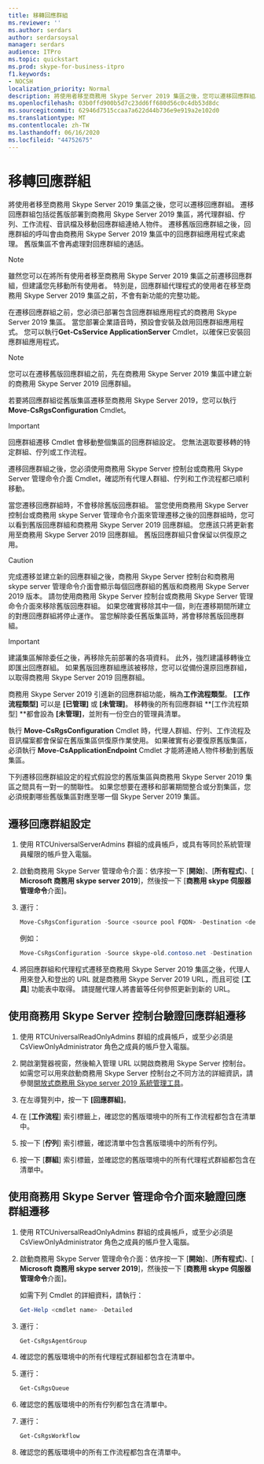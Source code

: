 ```yaml
---
title: 移轉回應群組
ms.reviewer: ''
ms.author: serdars
author: serdarsoysal
manager: serdars
audience: ITPro
ms.topic: quickstart
ms.prod: skype-for-business-itpro
f1.keywords:
- NOCSH
localization_priority: Normal
description: 將使用者移至商務用 Skype Server 2019 集區之後，您可以遷移回應群組。 遷移回應群組包括從舊版部署到商務用 Skype Server 2019 集區，將代理群組、佇列、工作流程、音訊檔及移動回應群組連絡人物件。 遷移舊版回應群組之後，回應群組的呼叫會由商務用 Skype Server 2019 集區中的回應群組應用程式來處理。 舊版集區不會再處理對回應群組的通話。
ms.openlocfilehash: 03b0ffd900b5d7c23dd6ff680d56c0c4db53d8dc
ms.sourcegitcommit: 62946d7515ccaa7a622d44b736e9e919a2e102d0
ms.translationtype: MT
ms.contentlocale: zh-TW
ms.lasthandoff: 06/16/2020
ms.locfileid: "44752675"
---
```

# <a name="migrate-response-groups"></a>移轉回應群組

將使用者移至商務用 Skype Server 2019 集區之後，您可以遷移回應群組。 遷移回應群組包括從舊版部署到商務用 Skype Server 2019 集區，將代理群組、佇列、工作流程、音訊檔及移動回應群組連絡人物件。 遷移舊版回應群組之後，回應群組的呼叫會由商務用 Skype Server 2019 集區中的回應群組應用程式來處理。 舊版集區不會再處理對回應群組的通話。
  
> [!NOTE]
> 雖然您可以在將所有使用者移至商務用 Skype Server 2019 集區之前遷移回應群組，但建議您先移動所有使用者。 特別是，回應群組代理程式的使用者在移至商務用 Skype Server 2019 集區之前，不會有新功能的完整功能。 
  
在遷移回應群組之前，您必須已部署包含回應群組應用程式的商務用 Skype Server 2019 集區。 當您部署企業語音時，預設會安裝及啟用回應群組應用程式。 您可以執行**Get-CsService ApplicationServer** Cmdlet，以確保已安裝回應群組應用程式。 
  
> [!NOTE]
> 您可以在遷移舊版回應群組之前，先在商務用 Skype Server 2019 集區中建立新的商務用 Skype Server 2019 回應群組。 
  
若要將回應群組從舊版集區遷移至商務用 Skype Server 2019，您可以執行**Move-CsRgsConfiguration** Cmdlet。 
  
> [!IMPORTANT]
> 回應群組遷移 Cmdlet 會移動整個集區的回應群組設定。 您無法選取要移轉的特定群組、佇列或工作流程。 
  
遷移回應群組之後，您必須使用商務用 Skype Server 控制台或商務用 Skype Server 管理命令介面 Cmdlet，確認所有代理人群組、佇列和工作流程都已順利移動。 
  
當您遷移回應群組時，不會移除舊版回應群組。 當您使用商務用 Skype Server 控制台或商務用 skype Server 管理命令介面來管理遷移之後的回應群組時，您可以看到舊版回應群組和商務用 Skype Server 2019 回應群組。 您應該只將更新套用至商務用 Skype Server 2019 回應群組。 舊版回應群組只會保留以供復原之用。 
  
> [!CAUTION]
> 完成遷移並建立新的回應群組之後，商務用 Skype Server 控制台和商務用 skype server 管理命令介面會顯示每個回應群組的舊版和商務用 Skype Server 2019 版本。 請勿使用商務用 Skype Server 控制台或商務用 Skype Server 管理命令介面來移除舊版回應群組。 如果您確實移除其中一個，則在遷移期間所建立的對應回應群組將停止運作。 當您解除委任舊版集區時，將會移除舊版回應群組。 
  
> [!IMPORTANT]
> 建議集區解除委任之後，再移除先前部署的各項資料。 此外，強烈建議移轉後立即匯出回應群組。 如果舊版回應群組應該被移除，您可以從備份還原回應群組，以取得商務用 Skype Server 2019 回應群組。 
  
商務用 Skype Server 2019 引進新的回應群組功能，稱為**工作流程類型**。 **[工作流程類型]** 可以是 **[已管理]** 或 **[未管理]**。 移轉後的所有回應群組 **[工作流程類型] **都會設為 **[未管理]**，並附有一份空白的管理員清單。 
  
執行 **Move-CsRgsConfiguration** Cmdlet 時，代理人群組、佇列、工作流程及音訊檔案都會保留在舊版集區供復原作業使用。 如果確實有必要復原舊版集區，必須執行 **Move-CsApplicationEndpoint** Cmdlet 才能將連絡人物件移動到舊版集區。 
  
下列遷移回應群組設定的程式假設您的舊版集區與商務用 Skype Server 2019 集區之間具有一對一的關聯性。 如果您想要在遷移和部署期間整合或分割集區，您必須規劃哪些舊版集區對應至哪一個 Skype Server 2019 集區。
  
## <a name="to-migrate-response-group-configurations"></a>遷移回應群組設定

1. 使用 RTCUniversalServerAdmins 群組的成員帳戶，或具有等同於系統管理員權限的帳戶登入電腦。
    
2. 啟動商務用 Skype Server 管理命令介面：依序按一下 [**開始**]、[**所有程式**]、[ **Microsoft 商務用 skype server 2019**]，然後按一下 [**商務用 skype 伺服器管理命令**介面]。
    
3. 運行：
    
   ```PowerShell
   Move-CsRgsConfiguration -Source <source pool FQDN> -Destination <destination pool FQDN>
   ```

    例如：
    
   ```PowerShell
   Move-CsRgsConfiguration -Source skype-old.contoso.net -Destination skype-new.contoso.net
   ```

4. 將回應群組和代理程式遷移至商務用 Skype Server 2019 集區之後，代理人用來登入和登出的 URL 就是商務用 Skype Server 2019 URL，而且可從 [**工具**] 功能表中取得。 請提醒代理人將書籤等任何參照更新到新的 URL。 
    
## <a name="to-verify-response-group-migration-by-using-skype-for-business-server-control-panel"></a>使用商務用 Skype Server 控制台驗證回應群組遷移

1. 使用 RTCUniversalReadOnlyAdmins 群組的成員帳戶，或至少必須是 CsViewOnlyAdministrator 角色之成員的帳戶登入電腦。
    
2. 開啟瀏覽器視窗，然後輸入管理 URL 以開啟商務用 Skype Server 控制台。 如需您可以用來啟動商務用 Skype Server 控制台之不同方法的詳細資訊，請參閱[開放式商務用 Skype server 2019 系統管理工具](https://technet.microsoft.com/library/gg195741(v=ocs.15).aspx)。 
    <!-- The above link points to un-rebranded 2013 content we will need to discuss rebrand or bring forward -->
3. 在左導覽列中，按一下 **[回應群組]**。
    
4. 在 [**工作流程**] 索引標籤上，確認您的舊版環境中的所有工作流程都包含在清單中。 
    
5. 按一下 [**佇列**] 索引標籤，確認清單中包含舊版環境中的所有佇列。 
    
6. 按一下 [**群組**] 索引標籤，並確認您的舊版環境中的所有代理程式群組都包含在清單中。 
    
## <a name="to-verify-response-group-migration-by-using-skype-for-business-server-management-shell"></a>使用商務用 Skype Server 管理命令介面來驗證回應群組遷移

1. 使用 RTCUniversalReadOnlyAdmins 群組的成員帳戶，或至少必須是 CsViewOnlyAdministrator 角色之成員的帳戶登入電腦。
    
2. 啟動商務用 Skype Server 管理命令介面：依序按一下 [**開始**]、[**所有程式**]、[ **Microsoft 商務用 skype server 2019**]，然後按一下 [**商務用 skype 伺服器管理命令**介面]。
    
    如需下列 Cmdlet 的詳細資料，請執行：
    
   ```PowerShell
   Get-Help <cmdlet name> -Detailed
   ```

3. 運行：
    
   ```PowerShell
   Get-CsRgsAgentGroup
   ```

4. 確認您的舊版環境中的所有代理程式群組都包含在清單中。
    
5. 運行：
    
   ```PowerShell
   Get-CsRgsQueue
   ```

6. 確認您的舊版環境中的所有佇列都包含在清單中。
    
7. 運行：
    
   ```PowerShell
   Get-CsRgsWorkflow
   ```

8. 確認您的舊版環境中的所有工作流程都包含在清單中。
    

